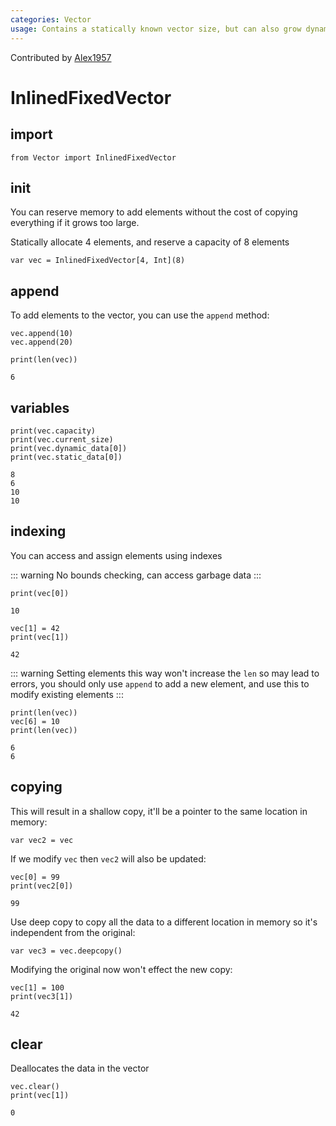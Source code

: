 ```yaml
---
categories: Vector
usage: Contains a statically known vector size, but can also grow dynamically at runtime
---
```


Contributed by [Alex1957](https://github.com/Alex19578)

# InlinedFixedVector
## import


```mojo :no-line-numbers 
from Vector import InlinedFixedVector
```

## init

You can reserve memory to add elements without the cost of copying everything if it grows too large.

Statically allocate 4 elements, and reserve a capacity of 8 elements


```mojo :no-line-numbers 
var vec = InlinedFixedVector[4, Int](8)
```

## append
To add elements to the vector, you can use the `append` method:


```mojo :no-line-numbers 
vec.append(10)
vec.append(20)

print(len(vec))
```

    6


## variables


```mojo :no-line-numbers 
print(vec.capacity)
print(vec.current_size)
print(vec.dynamic_data[0])
print(vec.static_data[0])
```

    8
    6
    10
    10


## indexing
You can access and assign elements using indexes

::: warning
No bounds checking, can access garbage data
:::


```mojo :no-line-numbers 
print(vec[0])
```

    10



```mojo :no-line-numbers 
vec[1] = 42
print(vec[1])
```

    42


::: warning
Setting elements this way won't increase the `len` so may lead to errors, you should only use `append` to add a new element, and use this to modify existing elements
:::


```mojo :no-line-numbers 
print(len(vec))
vec[6] = 10
print(len(vec))
```

    6
    6


## copying

This will result in a shallow copy, it'll be a pointer to the same location in memory:


```mojo :no-line-numbers 
var vec2 = vec
```

If we modify `vec` then `vec2` will also be updated:


```mojo :no-line-numbers 
vec[0] = 99
print(vec2[0])
```

    99


Use deep copy to copy all the data to a different location in memory so it's independent from the original:


```mojo :no-line-numbers 
var vec3 = vec.deepcopy()
```

Modifying the original now won't effect the new copy:


```mojo :no-line-numbers 
vec[1] = 100
print(vec3[1])
```

    42


## clear
Deallocates the data in the vector


```mojo :no-line-numbers 
vec.clear()
print(vec[1])
```

    0


<CommentService />
